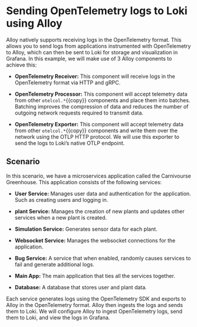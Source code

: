 # Sending OpenTelemetry logs to Loki using Alloy

Alloy natively supports receiving logs in the OpenTelemetry format. This allows you to send logs from applications instrumented with OpenTelemetry to Alloy, which can then be sent to Loki for storage and visualization in Grafana. In this example, we will make use of 3 Alloy components to achieve this:

- **OpenTelemetry Receiver:** This component will receive logs in the OpenTelemetry format via HTTP and gRPC.

- **OpenTelemetry Processor:** This component will accept telemetry data from other `otelcol.*`{{copy}} components and place them into batches. Batching improves the compression of data and reduces the number of outgoing network requests required to transmit data.

- **OpenTelemetry Exporter:** This component will accept telemetry data from other `otelcol.*`{{copy}} components and write them over the network using the OTLP HTTP protocol. We will use this exporter to send the logs to Loki’s native OTLP endpoint.

## Scenario

In this scenario, we have a microservices application called the Carnivourse Greenhouse. This application consists of the following services:

- **User Service:** Manages user data and authentication for the application. Such as creating users and logging in.

- **plant Service:** Manages the creation of new plants and updates other services when a new plant is created.

- **Simulation Service:** Generates sensor data for each plant.

- **Websocket Service:** Manages the websocket connections for the application.

- **Bug Service:** A service that when enabled, randomly causes services to fail and generate additional logs.

- **Main App:** The main application that ties all the services together.

- **Database:** A database that stores user and plant data.

Each service generates logs using the OpenTelemetry SDK and exports to Alloy in the OpenTelemetry format. Alloy then ingests the logs and sends them to Loki. We will configure Alloy to ingest OpenTelemetry logs, send them to Loki, and view the logs in Grafana.
